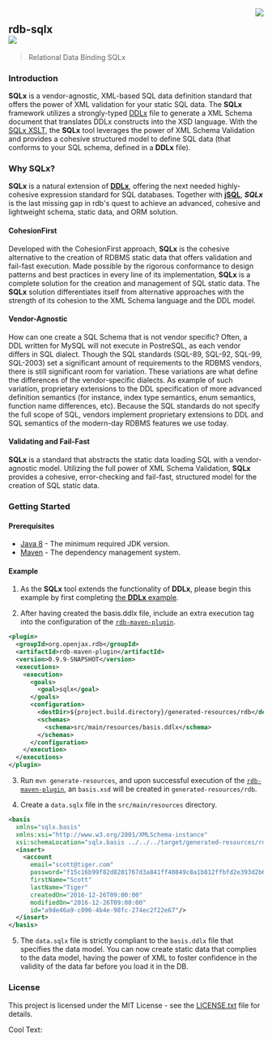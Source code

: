 <img src="https://images.cooltext.com/5195722.png" align="right">

## rdb-sqlx<br><a href="https://www.openjax.org/"><img src="https://img.shields.io/badge/OpenJAX--blue.svg"></a>
> Relational Data Binding SQLx

### Introduction

**SQLx** is a vendor-agnostic, XML-based SQL data definition standard that offers the power of XML validation for your static SQL data. The **SQLx** framework utilizes a strongly-typed [DDLx][ddlx.xsd] file to generate a XML Schema document that translates DDLx constructs into the XSD language. With the [SQLx XSLT][sqlx.xsl], the **SQLx** tool leverages the power of XML Schema Validation and provides a cohesive structured model to define SQL data (that conforms to your SQL schema, defined in a **DDLx** file).

### Why **SQLx**?

**SQLx** is a natural extension of [**DDLx**][ddlx], offering the next needed highly-cohesive expression standard for SQL databases. Together with [**jSQL**][jsql], ***SQLx*** is the last missing gap in rdb's quest to achieve an advanced, cohesive and lightweight schema, static data, and ORM solution.

#### CohesionFirst

Developed with the CohesionFirst approach, **SQLx** is the cohesive alternative to the creation of RDBMS static data that offers validation and fail-fast execution. Made possible by the rigorous conformance to design patterns and best practices in every line of its implementation, **SQLx** is a complete solution for the creation and management of SQL static data. The **SQLx** solution differentiates itself from alternative approaches with the strength of its cohesion to the XML Schema language and the DDL model.

#### Vendor-Agnostic

How can one create a SQL Schema that is not vendor specific? Often, a DDL written for MySQL will not execute in PostreSQL, as each vendor differs in SQL dialect. Though the SQL standards (SQL-89, SQL-92, SQL-99, SQL-2003) set a significant amount of requirements to the RDBMS vendors, there is still significant room for variation. These variations are what define the differences of the vendor-specific dialects. As example of such variation, proprietary extensions to the DDL specification of more advanced definition semantics (for instance, index type semantics, enum semantics, function name differences, etc). Because the SQL standards do not specify the full scope of SQL, vendors implement proprietary extensions to DDL and SQL semantics of the modern-day RDBMS features we use today.

#### Validating and Fail-Fast

**SQLx** is a standard that abstracts the static data loading SQL with a vendor-agnostic model. Utilizing the full power of XML Schema Validation, **SQLx** provides a cohesive, error-checking and fail-fast, structured model for the creation of SQL static data.

### Getting Started

#### Prerequisites

* [Java 8][jdk8-download] - The minimum required JDK version.
* [Maven][maven] - The dependency management system.

#### Example

1. As the **SQLx** tool extends the functionality of **DDLx**, please begin this example by first completing [the **DDLx** example][ddlx-example].

2. After having created the basis.ddlx file, include an extra execution tag into the configuration of the [`rdb-maven-plugin`][rdb-maven-plugin].

  ```xml
  <plugin>
    <groupId>org.openjax.rdb</groupId>
    <artifactId>rdb-maven-plugin</artifactId>
    <version>0.9.9-SNAPSHOT</version>
    <executions>
      <execution>
        <goals>
          <goal>sqlx</goal>
        </goals>
        <configuration>
          <destDir>${project.build.directory}/generated-resources/rdb</destDir>
          <schemas>
            <schema>src/main/resources/basis.ddlx</schema>
          </schemas>
        </configuration>
      </execution>
    </executions>
  </plugin>
  ```

3. Run `mvn generate-resources`, and upon successful execution of the [`rdb-maven-plugin`][rdb-maven-plugin], an `basis.xsd` will be created in `generated-resources/rdb`.

4. Create a `data.sqlx` file in the `src/main/resources` directory.

  ```xml
  <basis
    xmlns="sqlx.basis"
    xmlns:xsi="http://www.w3.org/2001/XMLSchema-instance"
    xsi:schemaLocation="sqlx.basis ../../../target/generated-resources/rdb/basis.xsd">
    <insert>
      <account
        email="scott@tiger.com"
        password="f15c16b99f82d8201767d3a841ff40849c8a1b812ffbfd2e393d2b6aa6682a6e"
        firstName="Scott"
        lastName="Tiger"
        createdOn="2016-12-26T09:00:00"
        modifiedOn="2016-12-26T09:00:00"
        id="a9de46a9-c096-4b4e-98fc-274ec2f22e67"/>
    </insert>
  </basis>
  ```

5. The `data.sqlx` file is strictly compliant to the `basis.ddlx` file that specifies the data model. You can now create static data that complies to the data model, having the power of XML to foster confidence in the validity of the data far before you load it in the DB.

### License

This project is licensed under the MIT License - see the [LICENSE.txt](LICENSE.txt) file for details.

<a href="http://cooltext.com" target="_top"><img src="https://cooltext.com/images/ct_pixel.gif" width="80" height="15" alt="Cool Text: Logo and Graphics Generator" border="0" /></a>

[ddlx-example]: /ddlx#example
[ddlx.xsd]: /ddlx/src/main/resources/ddlx.xsd
[ddlx]: /ddlx
[sqlx.xsl]: /sqlx/src/main/resources/sqlx.xsl
[jdk8-download]: http://www.oracle.com/technetwork/java/javase/downloads/jdk8-downloads-2133151.html
[jsql]: /jsql
[maven-archetype-quickstart]: http://maven.apache.org/archetypes/maven-archetype-quickstart
[maven]: https://maven.apache.org/
[rdb-maven-plugin]: /maven-plugin